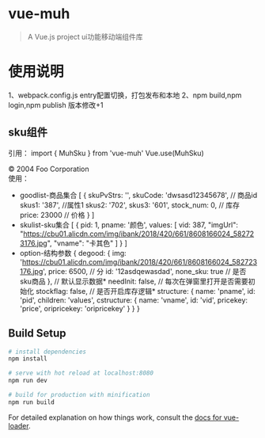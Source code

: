 # vue-muh

> A Vue.js project  ui功能移动端组件库

# 使用说明
1、webpack.config.js
entry配置切换，打包发布和本地
2、npm build,npm login,npm publish
版本修改+1

## sku组件
引用：
import { MuhSku } from 'vue-muh'
Vue.use(MuhSku)
    <div class="footer">
        &copy; 2004 Foo Corporation
    </div>
使用：
    <muh-sku
     :goodlist="goodlist"
     :skulist="skulist"
     :option="option">
    </muh-sku>

* goodlist-商品集合
    [
      {
        skuPvStrs: '',
        skuCode: 'dwsasd12345678', // 商品id
        skus1: '387', //属性1
        skus2: '702',
        skus3: '601',
        stock_num: 0, // 库存
        price: 23000 // 价格
      }
    ]
* skulist-sku集合
    [
      {
        pid: 1,
        pname: '颜色',
        values: [
          vid: 387,
          "imgUrl": "https://cbu01.alicdn.com/img/ibank/2018/420/661/8608166024_582723176.jpg",
          "vname": "卡其色"
        ]
      }
    ]
* option-结构参数
    {
      degood: {
        img: 'https://cbu01.alicdn.com/img/ibank/2018/420/661/8608166024_582723176.jpg',
        price: 6500, // 分
        id: '12asdqewasdad',
        none_sku: true // 是否sku商品
      }, // 默认显示数据*
      needInit: false, // 每次在弹窗里打开是否需要初始化
      stockflag: false, // 是否开启库存逻辑*
      structure: {
        name: 'pname',
        id: 'pid',
        children: 'values',
        cstructure: {
          name: 'vname',
          id: 'vid',
          pricekey: 'price',
          oripricekey: 'oripricekey'
        }
      }
    }
  

## Build Setup

``` bash
# install dependencies
npm install

# serve with hot reload at localhost:8080
npm run dev

# build for production with minification
npm run build
```

For detailed explanation on how things work, consult the [docs for vue-loader](http://vuejs.github.io/vue-loader).
